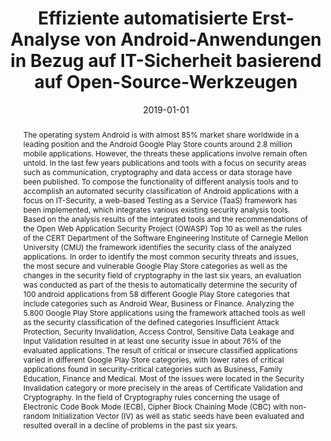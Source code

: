 ---
abstract: The operating system Android is with almost 85% market share worldwide in
  a leading position and the Android Google Play Store counts around 2.8 million mobile
  applications. However, the threats these applications involve remain often untold.
  In the last few years publications and tools with a focus on security areas such
  as communication, cryptography and data access or data storage have been published.
  To compose the functionality of different analysis tools and to accomplish an automated
  security classification of Android applications with a focus on IT-Security, a web-based
  Testing as a Service (TaaS) framework has been implemented, which integrates various
  existing security analysis tools. Based on the analysis results of the integrated
  tools and the recommendations of the Open Web Application Security Project (OWASP)
  Top 10 as well as the rules of the CERT Department of the Software Engineering Institute
  of Carnegie Mellon University (CMU) the framework identifies the security class
  of the analyzed applications. In order to identify the most common security threats
  and issues, the most secure and vulnerable Google Play Store categories as well
  as the changes in the security field of cryptography in the last six years, an evaluation
  was conducted as part of the thesis to automatically determine the security of 100
  android applications from 58 different Google Play Store categories that include
  categories such as Android Wear, Business or Finance. Analyzing the 5.800 Google
  Play Store applications using the framework attached tools as well as the security
  classification of the defined categories Insufficient Attack Protection, Security
  Invalidation, Access Control, Sensitive Data Leakage and Input Validation resulted
  in at least one security issue in about 76% of the evaluated applications. The result
  of critical or insecure classified applications varied in different Google Play
  Store categories, with lower rates of critical applications found in security-critical
  categories such as Business, Family Education, Finance and Medical. Most of the
  issues were located in the Security Invalidation category or more precisely in the
  areas of Certificate Validation and Cryptography. In the field of Cryptography rules
  concerning the usage of Electronic Code Book Mode (ECB), Cipher Block Chaining Mode
  (CBC) with non-random Initialization Vector (IV) as well as static seeds have been
  evaluated and resulted overall in a decline of problems in the past six years.
authors:
- Fabian Guschlbauer
date: '2019-01-01'
featured: false
links:
- name: Publik
  url: https://publik.tuwien.ac.at/showentry.php?ID=287290&lang=2
publication_types:
- '7'
publishDate: '2019-01-01'
title: Effiziente automatisierte Erst-Analyse von Android-Anwendungen in Bezug auf
  IT-Sicherheit basierend auf Open-Source-Werkzeugen
url_pdf: ''
---